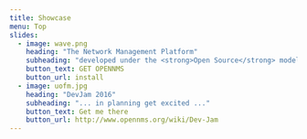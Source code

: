 ```yaml
---
title: Showcase
menu: Top
slides:
  - image: wave.png
    heading: "The Network Management Platform"
    subheading: "developed under the <strong>Open Source</strong> model"
    button_text: GET OPENNMS
    button_url: install
  - image: uofm.jpg
    heading: "DevJam 2016"
    subheading: "... in planning get excited ..."
    button_text: Get me there
    button_url: http://www.opennms.org/wiki/Dev-Jam
---
```




